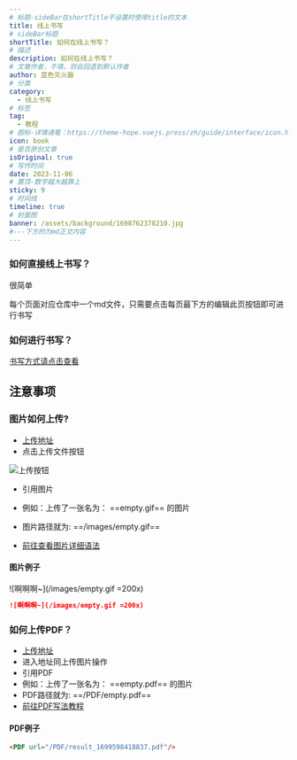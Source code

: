 ```yaml
---
# 标题-sideBar在shortTitle不设置时使用title的文本
title: 线上书写
# sideBar标题
shortTitle: 如何在线上书写？
# 描述
description: 如何在线上书写？
# 文章作者，不填，则会回退到默认作者
author: 蓝色灭火器
# 分类
category: 
  - 线上书写
# 标签
tag: 
  - 教程
# 图标-详情请看：https://theme-hope.vuejs.press/zh/guide/interface/icon.html
icon: book
# 是否原创文章
isOriginal: true
# 写作时间
date: 2023-11-06
# 置顶-数字越大越靠上
sticky: 9
# 时间线
timeline: true
# 封面图
banner: /assets/background/1698762378210.jpg
#---下方的为md正文内容
---
```


### 如何直接线上书写？

很简单

每个页面对应仓库中一个md文件，只需要点击每页最下方的<Badge type="success">编辑此页</Badge>按钮即可进行书写

### 如何进行书写？

[书写方式请点击查看](/subata/template/template.html)

## 注意事项

### 图片如何上传?

- [上传地址](https://gitee.com/lsmhq/subata/tree/v-wiki/src/.vuepress/public/images)
- 点击上传文件按钮

![上传按钮](/assets/image/20231110133144.png)

- 引用图片

- 例如：上传了一张名为： ==empty.gif== 的图片

- 图片路径就为: ==/images/empty.gif==

- [前往查看图片详细语法](/template/template.md#图片引入展示)

#### 图片例子

![啊啊啊~](/images/empty.gif =200x)

```md
![啊啊啊~](/images/empty.gif =200x)
```

### 如何上传PDF？

- [上传地址](https://gitee.com/lsmhq/subata/tree/v-wiki/src/.vuepress/public/PDF)
- 进入地址同上传图片操作
- 引用PDF
- 例如：上传了一张名为： ==empty.pdf== 的图片
- PDF路径就为: ==/PDF/empty.pdf==
- [前往PDF写法教程](/template/template.md#PDF)

#### PDF例子

<PDF url="/PDF/result_1699598418837.pdf"/>

```html
<PDF url="/PDF/result_1699598418837.pdf"/>
```

